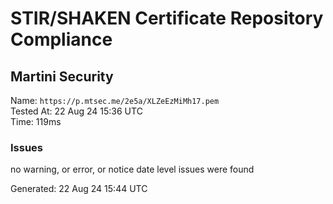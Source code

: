 # STIR/SHAKEN Certificate Repository Compliance

## Martini Security

Name: `https://p.mtsec.me/2e5a/XLZeEzMiMh17.pem`\
Tested At: 22 Aug 24 15:36 UTC\
Time: 119ms

### Issues

no warning, or error, or notice date level issues were found

Generated: 22 Aug 24 15:44 UTC
